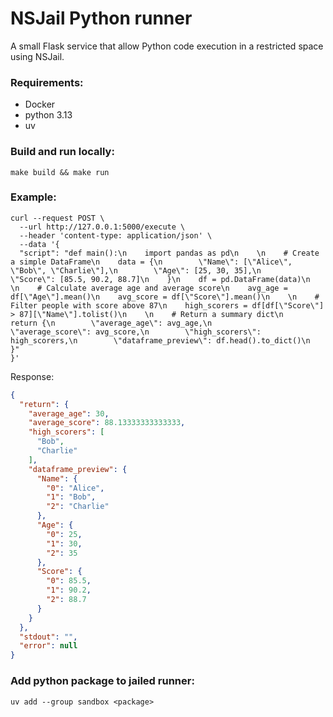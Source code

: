 # NSJail Python runner

A small Flask service that allow Python code execution in a restricted space using NSJail.

### Requirements:
* Docker
* python 3.13
* uv


### Build and run locally: 
`make build && make run`

### Example:
```shell
curl --request POST \
  --url http://127.0.0.1:5000/execute \
  --header 'content-type: application/json' \
  --data '{
  "script": "def main():\n    import pandas as pd\n    \n    # Create a simple DataFrame\n    data = {\n        \"Name\": [\"Alice\", \"Bob\", \"Charlie\"],\n        \"Age\": [25, 30, 35],\n        \"Score\": [85.5, 90.2, 88.7]\n    }\n    df = pd.DataFrame(data)\n    \n    # Calculate average age and average score\n    avg_age = df[\"Age\"].mean()\n    avg_score = df[\"Score\"].mean()\n    \n    # Filter people with score above 87\n    high_scorers = df[df[\"Score\"] > 87][\"Name\"].tolist()\n    \n    # Return a summary dict\n    return {\n        \"average_age\": avg_age,\n        \"average_score\": avg_score,\n        \"high_scorers\": high_scorers,\n        \"dataframe_preview\": df.head().to_dict()\n    }"
}'
```

Response:
```json
{
  "return": {
    "average_age": 30,
    "average_score": 88.13333333333333,
    "high_scorers": [
      "Bob",
      "Charlie"
    ],
    "dataframe_preview": {
      "Name": {
        "0": "Alice",
        "1": "Bob",
        "2": "Charlie"
      },
      "Age": {
        "0": 25,
        "1": 30,
        "2": 35
      },
      "Score": {
        "0": 85.5,
        "1": 90.2,
        "2": 88.7
      }
    }
  },
  "stdout": "",
  "error": null
}
```

### Add python package to jailed runner:
`uv add --group sandbox <package>`
